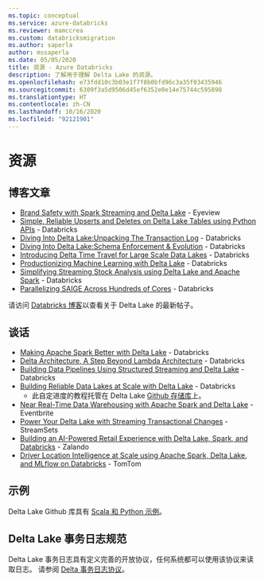 ```yaml
---
ms.topic: conceptual
ms.service: azure-databricks
ms.reviewer: mamccrea
ms.custom: databricksmigration
ms.author: saperla
author: mssaperla
ms.date: 05/05/2020
title: 资源 - Azure Databricks
description: 了解用于理解 Delta Lake 的资源。
ms.openlocfilehash: e73fdd10c3b03e1f7f8b0bfd96c3a35f03435946
ms.sourcegitcommit: 6309f3a5d9506d45ef6352e0e14e75744c595898
ms.translationtype: HT
ms.contentlocale: zh-CN
ms.lasthandoff: 10/16/2020
ms.locfileid: "92121901"
---
```

# <a name="resources"></a>资源

## <a name="blog-posts"></a>博客文章

* [Brand Safety with Spark Streaming and Delta Lake](https://www.eyeviewdigital.com/tech/brand-safety-with-spark-streaming-and-delta-lake/) - Eyeview
* [Simple, Reliable Upserts and Deletes on Delta Lake Tables using Python APIs](https://databricks.com/blog/2019/10/03/simple-reliable-upserts-and-deletes-on-delta-lake-tables-using-python-apis.html) - Databricks
* [Diving Into Delta Lake:Unpacking The Transaction Log](https://databricks.com/blog/2019/08/21/diving-into-delta-lake-unpacking-the-transaction-log.html) - Databricks
* [Diving Into Delta Lake:Schema Enforcement & Evolution](https://databricks.com/blog/2019/09/24/diving-into-delta-lake-schema-enforcement-evolution.html) - Databricks
* [Introducing Delta Time Travel for Large Scale Data Lakes](https://databricks.com/blog/2019/02/04/introducing-delta-time-travel-for-large-scale-data-lakes.html) - Databricks
* [Productionizing Machine Learning with Delta Lake](https://databricks.com/blog/2019/08/14/productionizing-machine-learning-with-delta-lake.html) - Databricks
* [Simplifying Streaming Stock Analysis using Delta Lake and Apache Spark](https://databricks.com/blog/2019/06/18/simplifying-streaming-stock-analysis-using-delta-lake-and-apache-spark-on-demand-webinar-and-faq-now-available.html) - Databricks
* [Parallelizing SAIGE Across Hundreds of Cores](https://databricks.com/blog/2019/10/02/parallelizing-saige-across-hundreds-of-cores.html) - Databricks

请访问 [Databricks 博客](https://databricks.com/blog/category/delta-lake)以查看关于 Delta Lake 的最新帖子。

## <a name="talks"></a>谈话

* [Making Apache Spark Better with Delta Lake](https://vimeo.com/349735743) - Databricks
* [Delta Architecture, A Step Beyond Lambda Architecture](https://vimeo.com/352555281) - Databricks
* [Building Data Pipelines Using Structured Streaming and Delta Lake](https://databricks.com/session_eu19/designing-etl-pipelines-with-structured-streaming-and-delta-lake-how-to-architect-things-right) - Databricks
* [Building Reliable Data Lakes at Scale with Delta Lake](https://databricks.com/session_eu19/building-reliable-data-lakes-at-scale-with-delta-lake) - Databricks
  * 此自定进度的教程托管在 Delta Lake [Github 存储库](https://github.com/delta-io/delta/tree/master/examples/tutorials/saiseu19)上。
* [Near Real-Time Data Warehousing with Apache Spark and Delta Lake](https://databricks.com/session_eu19/near-real-time-data-warehousing-with-apache-spark-and-delta-lake) - Eventbrite
* [Power Your Delta Lake with Streaming Transactional Changes](https://databricks.com/session_eu19/power-your-delta-lake-with-streaming-transactional-changes) - StreamSets
* [Building an AI-Powered Retail Experience with Delta Lake, Spark, and Databricks](https://databricks.com/session_eu19/building-an-ai-powered-retail-experience-with-delta-lake-spark-and-databricks) - Zalando
* [Driver Location Intelligence at Scale using Apache Spark, Delta Lake, and MLflow on Databricks](https://databricks.com/session_eu19/driver-location-intelligence-at-scale-using-apache-spark-delta-lake-and-mlflow-on-databricks) - TomTom

## <a name="examples"></a>示例

Delta Lake Github 库具有 [Scala 和 Python 示例](https://github.com/delta-io/delta/tree/master/examples/)。

## <a name="delta-lake-transaction-log-specification"></a>Delta Lake 事务日志规范

Delta Lake 事务日志具有定义完善的开放协议，任何系统都可以使用该协议来读取日志。 请参阅 [Delta 事务日志协议](https://github.com/delta-io/delta/blob/master/PROTOCOL.md)。